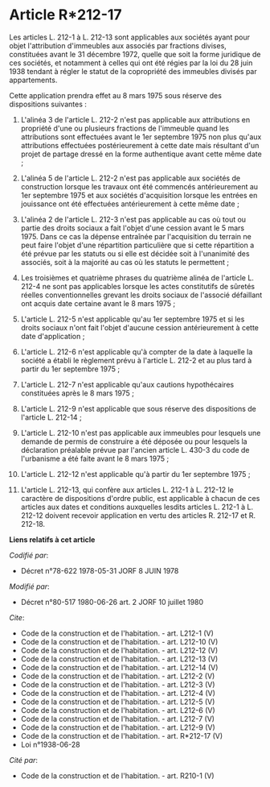 # Article R*212-17

Les articles L. 212-1 à L. 212-13 sont applicables aux sociétés ayant pour objet l'attribution d'immeubles aux associés par
fractions divises, constituées avant le 31 décembre 1972, quelle que soit la forme juridique de ces sociétés, et notamment à
celles qui ont été régies par la loi du 28 juin 1938 tendant à régler le statut de la copropriété des immeubles divisés par
appartements. 

Cette application prendra effet au 8 mars 1975 sous réserve des dispositions suivantes : 

1. L'alinéa 3 de l'article L. 212-2 n'est pas applicable aux attributions en propriété d'une ou plusieurs fractions de
l'immeuble quand les attributions sont effectuées avant le 1er septembre 1975 non plus qu'aux attributions effectuées
postérieurement à cette date mais résultant d'un projet de partage dressé en la forme authentique avant cette même date ; 

2. L'alinéa 5 de l'article L. 212-2 n'est pas applicable aux sociétés de construction lorsque les travaux ont été commencés
antérieurement au 1er septembre 1975 et aux sociétés d'acquisition lorsque les entrées en jouissance ont été effectuées
antérieurement à cette même date ; 

3. L'alinéa 2 de l'article L. 212-3 n'est pas applicable au cas où tout ou partie des droits sociaux a fait l'objet d'une
cession avant le 5 mars 1975. Dans ce cas la dépense entraînée par l'acquisition du terrain ne peut faire l'objet d'une
répartition particulière que si cette répartition a été prévue par les statuts ou si elle est décidée soit à l'unanimité des
associés, soit à la majorité au cas où les statuts le permettent ; 

4. Les troisièmes et quatrième phrases du quatrième alinéa de l'article L. 212-4 ne sont pas applicables lorsque les actes
constitutifs de sûretés réelles conventionnelles grevant les droits sociaux de l'associé défaillant ont acquis date certaine
avant le 8 mars 1975 ; 

5. L'article L. 212-5 n'est applicable qu'au 1er septembre 1975 et si les droits sociaux n'ont fait l'objet d'aucune cession
antérieurement à cette date d'application ; 

6. L'article L. 212-6 n'est applicable qu'à compter de la date à laquelle la société a établi le règlement prévu à l'article
L. 212-2 et au plus tard à partir du 1er septembre 1975 ; 

7. L'article L. 212-7 n'est applicable qu'aux cautions hypothécaires constituées après le 8 mars 1975 ; 

8. L'article L. 212-9 n'est applicable que sous réserve des dispositions de l'article L. 212-14 ; 

9. L'article L. 212-10 n'est pas applicable aux immeubles pour lesquels une demande de permis de construire a été déposée ou
pour lesquels la déclaration préalable prévue par l'ancien article L. 430-3 du code de l'urbanisme a été faite avant le 8
mars 1975 ; 

10. L'article L. 212-12 n'est applicable qu'à partir du 1er septembre 1975 ; 

11. L'article L. 212-13, qui confère aux articles L. 212-1 à L. 212-12 le caractère de dispositions d'ordre public, est
applicable à chacun de ces articles aux dates et conditions auxquelles lesdits articles L. 212-1 à L. 212-12 doivent recevoir
application en vertu des articles R. 212-17 et R. 212-18.

**Liens relatifs à cet article**

_Codifié par_:

  - Décret n°78-622 1978-05-31 JORF 8 JUIN 1978

_Modifié par_:

  - Décret n°80-517 1980-06-26 art. 2 JORF 10 juillet 1980

_Cite_:

  - Code de la construction et de l'habitation. - art. L212-1 (V)
  - Code de la construction et de l'habitation. - art. L212-10 (V)
  - Code de la construction et de l'habitation. - art. L212-12 (V)
  - Code de la construction et de l'habitation. - art. L212-13 (V)
  - Code de la construction et de l'habitation. - art. L212-14 (V)
  - Code de la construction et de l'habitation. - art. L212-2 (V)
  - Code de la construction et de l'habitation. - art. L212-3 (V)
  - Code de la construction et de l'habitation. - art. L212-4 (V)
  - Code de la construction et de l'habitation. - art. L212-5 (V)
  - Code de la construction et de l'habitation. - art. L212-6 (V)
  - Code de la construction et de l'habitation. - art. L212-7 (V)
  - Code de la construction et de l'habitation. - art. L212-9 (V)
  - Code de la construction et de l'habitation. - art. R*212-17 (V)
  - Loi n°1938-06-28

_Cité par_:

  - Code de la construction et de l'habitation. - art. R210-1 (V)
